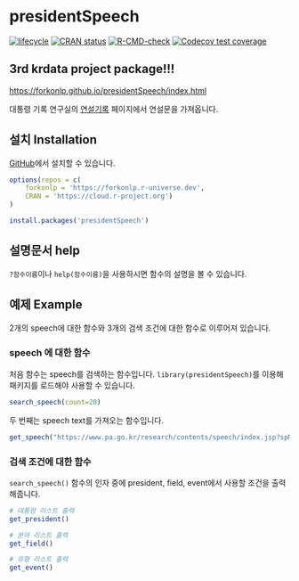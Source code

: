 # presidentSpeech

[![lifecycle](https://img.shields.io/badge/lifecycle-experimental-orange.svg)](https://www.tidyverse.org/lifecycle/#experimental)
[![CRAN status](https://www.r-pkg.org/badges/version/presidentSpeech)](https://cran.r-project.org/package=presidentSpeech)
[![R-CMD-check](https://github.com/forkonlp/presidentSpeech/workflows/R-CMD-check/badge.svg)](https://github.com/forkonlp/presidentSpeech/actions)
[![Codecov test coverage](https://codecov.io/gh/forkonlp/presidentSpeech/branch/main/graph/badge.svg)](https://codecov.io/gh/forkonlp/presidentSpeech?branch=main)

## 3rd krdata project package!!!

<https://forkonlp.github.io/presidentSpeech/index.html>

대통령 기록 연구실의 [연설기록][연설기록] 페이지에서 연설문을 가져옵니다.

## 설치 Installation

[GitHub](https://github.com/)에서 설치할 수 있습니다.

``` r
options(repos = c(
    forkonlp = 'https://forkonlp.r-universe.dev',
    CRAN = 'https://cloud.r-project.org')
)

install.packages('presidentSpeech')
```

## 설명문서 help

`?함수이름`이나 `help(함수이름)`을 사용하시면 함수의 설명을 볼 수 있습니다.

## 예제 Example

2개의 speech에 대한 함수와 3개의 검색 조건에 대한 함수로 이루어져 있습니다.

### speech 에 대한 함수

처음 함수는 speech를 검색하는 함수입니다. `library(presidentSpeech)`를 이용해 패키지를 로드해야 사용할 수 있습니다.

``` r
search_speech(count=20)
```

두 번째는 speech text를 가져오는 함수입니다.

``` r
get_speech("https://www.pa.go.kr/research/contents/speech/index.jsp?spMode=view&catid=c_pa02062&artid=1308580")
```

### 검색 조건에 대한 함수

`search_speech()` 함수의 인자 중에 president, field, event에서 사용할 조건을 출력해줍니다.

```r
# 대통령 리스트 출력
get_president()

# 분야 리스트 출력
get_field()

# 유형 리스트 출력
get_event()
```

[연설기록]: https://www.pa.go.kr/research/contents/speech/index.jsp
